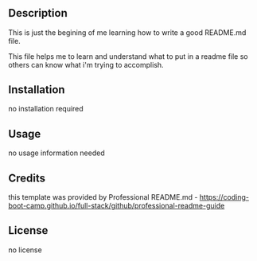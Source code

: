 # <Your-Project-Title>

## Description

This is just the begining of me learning how to write a good README.md file.  

This file helps me to learn and understand what to put in a readme file so others can know what i'm trying to accomplish.  

## Installation
no installation required

## Usage

no usage information needed

## Credits

this template was provided by Professional README.md - https://coding-boot-camp.github.io/full-stack/github/professional-readme-guide

## License

no license 

